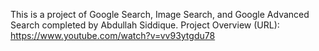 This is a project of Google Search, Image Search, and Google Advanced Search completed by Abdullah Siddique. Project Overview (URL): https://www.youtube.com/watch?v=vv93ytgdu78

